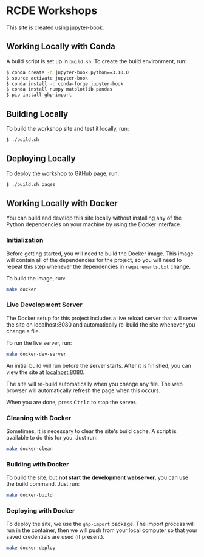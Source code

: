 # RCDE Workshops

This site is created using [jupyter-book](https://jupyterbook.org).

## Working Locally with Conda

A build script is set up in `build.sh`. To create the build environment, run:

```sh
$ conda create -n jupyter-book python==3.10.0
$ source activate jupyter-book
$ conda install -c conda-forge jupyter-book
$ conda install numpy matplotlib pandas
$ pip install ghp-import
```

## Building Locally

To build the workshop site and test it locally, run:

```sh
$ ./build.sh
```

## Deploying Locally

To deploy the workshop to GitHub page, run:

```sh
$ ./build.sh pages
```

## Working Locally with Docker

You can build and develop this site locally without installing any of the
Python dependencies on your machine by using the Docker interface.

### Initialization

Before getting started, you will need to build the Docker image. This image
will contain all of the dependencies for the project, so you will need to
repeat this step whenever the dependencies in `requirements.txt` change.

To build the image, run:

```sh
make docker
```

### Live Development Server

The Docker setup for this project includes a live reload server that will
serve the site on localhost:8080 and automatically re-build the site whenever
you change a file.

To run the live server, run:

```sh
make docker-dev-server
```

An initial build will run before the server starts. After it is finished,
you can view the site at [localhost:8080](http://localhost:8080).

The site will re-build automatically when you change any file. The web browser
will automatically refresh the page when this occurs.

When you are done, press <kbd>Ctrl</kbd><kbd>c</kbd> to stop the server.

### Cleaning with Docker

Sometimes, it is necessary to clear the site's build cache. A script is
available to do this for you. Just run:

```sh
make docker-clean
```

### Building with Docker

To build the site, but **not start the development webserver**, you can use the
build command. Just run:

```sh
make docker-build
```

### Deploying with Docker

To deploy the site, we use the `ghp-import` package. The import process will
run in the container, then we will push from your local computer so that your
saved credentials are used (if present).

```sh
make docker-deploy
```
